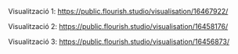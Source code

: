 Visualització 1: https://public.flourish.studio/visualisation/16467922/

Visualització 2: https://public.flourish.studio/visualisation/16458176/

Visualització 3: https://public.flourish.studio/visualisation/16456873/
